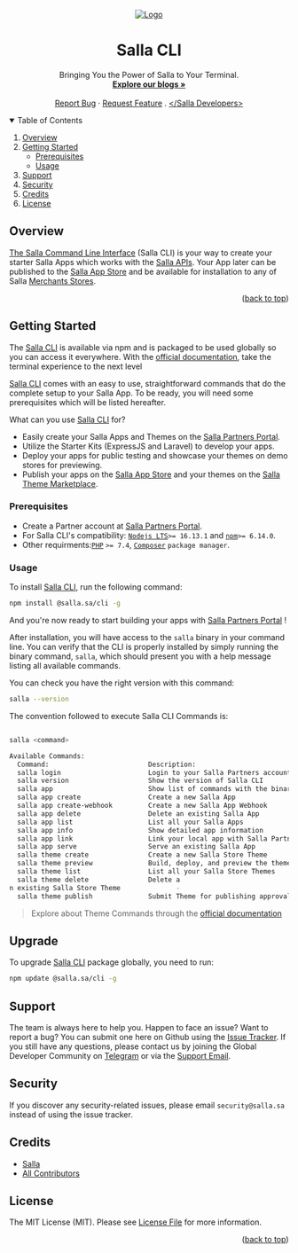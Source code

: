 <div id="top"></div>

<br />
<div align="center">
     <a href="https://salla.dev">
          <img src="https://salla.dev/wp-content/uploads/2023/03/photo_2023-03-21_11-35-17.jpg" alt="Logo" width="%100"
               height="%100">
     </a>
     <h1 align="center">Salla CLI</h1>
     <p align="center">
          Bringing You the Power of Salla to Your Terminal.
          <br />
          <a href="https://salla.dev/"><strong>Explore our blogs »</strong></a>
          <br />
          <br />
          <a href="https://github.com/SallaApp/Salla-CLI/issues/new">Report Bug</a> ·
          <a href="https://github.com/SallaApp/Salla-CLI/discussions/new">Request Feature</a> . <a
               href="https://t.me/salladev">&lt;/Salla Developers&gt;</a>
     </p>
</div>

<!-- TABLE OF CONTENTS -->
<details open>
     <summary>Table of Contents</summary>
     <ol>
          <li>
               <a href="#overview">Overview</a>
          </li>
          <li>
               <a href="#getting-started">Getting Started</a>
               <ul>
                    <li><a href="#prerequisites">Prerequisites</a></li>
                    <li><a href="#usage">Usage</a></li>
               </ul>
          </li>
          <li><a href="#support">Support</a></li>
          <li><a href="#security">Security</a></li>
          <li><a href="#credits">Credits</a></li>
          <li><a href="#license">License</a></li>
          </li>
     </ol>
</details>
<!-- Overview -->

## Overview

[The Salla Command Line Interface](https://docs.salla.dev/?nav=01HNA8QHCPJTCY5VSEZ616JCAK) (Salla CLI) is your way to create your starter Salla Apps which works with the [Salla APIs](https://docs.salla.dev/). Your App later can be published to the [Salla App Store](https://apps.salla.sa/) and be available for installation to any of Salla [Merchants Stores](https://salla.sa/).

<p align="right">(<a href="#top">back to top</a>)</p>

<!-- GETTING STARTED -->

## Getting Started

The [Salla CLI](https://docs.salla.dev/?nav=01HNA8QHCPJTCY5VSEZ616JCAK) is available via npm and is packaged to be used globally so you can access it everywhere. With the [official documentation](https://docs.salla.dev/?nav=01HNA8QHCPJTCY5VSEZ616JCAK), take the terminal experience to the next level

[Salla CLI](https://docs.salla.dev/docs/salla-cli) comes with an easy to use, straightforward commands that do the complete setup to your Salla App. To be ready, you will need some prerequisites which will be listed hereafter.

What can you use [Salla CLI](https://docs.salla.dev/?nav=01HNA8QHCPJTCY5VSEZ616JCAK) for?

- Easily create your Salla Apps and Themes on the [Salla Partners Portal](https://salla.partners/).
- Utilize the Starter Kits (ExpressJS and Laravel) to develop your apps.
- Deploy your apps for public testing and showcase your themes on demo stores for previewing.
- Publish your apps on the [Salla App Store](https://apps.salla.sa/) and your themes on the [Salla Theme Marketplace](https://s.salla.sa/marketplace/themes).

### Prerequisites

- Create a Partner account at [Salla Partners Portal](https://salla.partners/).
- For Salla CLI's compatibility: [`Nodejs LTS`](https://nodejs.org/en/)`>= 16.13.1` and [`npm`](https://www.npmjs.com/)`>= 6.14.0`.
- Other requirments:[`PHP`](https://www.php.net/) `>= 7.4`, [`Composer`](https://getcomposer.org/) `package manager`.

### Usage

<!-- ### Installation -->

To install [Salla CLI](https://github.com/SallaApp/Salla-CLI), run the following command:

```bash
npm install @salla.sa/cli -g
```

And you're now ready to start building your apps with [Salla Partners Portal](https://salla.partners/) !

After installation, you will have access to the `salla` binary in your command line. You can verify that the CLI is properly installed by simply running the binary command, `salla`, which should present you with a help message listing all available commands.

You can check you have the right version with this command:

```bash
salla --version
```

The convention followed to execute Salla CLI Commands is:

```bash

salla <command>

Available Commands:
  Command:                         Description:                                      Properties:
  salla login                      Login to your Salla Partners account              -
  salla version                    Show the version of Salla CLI                     -
  salla app                        Show list of commands with the binary `app`       -
  salla app create                 Create a new Salla App                            -
  salla app create-webhook         Create a new Salla App Webhook                    [event.name]
  salla app delete                 Delete an existing Salla App                      -
  salla app list                   List all your Salla Apps                          -
  salla app info                   Show detailed app information                     -
  salla app link                   Link your local app with Salla Partners           -
  salla app serve                  Serve an existing Salla App                       [-p,-l]
  salla theme create               Create a new Salla Store Theme                    -
  salla theme preview              Build, deploy, and preview the theme locally      -
  salla theme list                 List all your Salla Store Themes                  -
  salla theme delete               Delete a
n existing Salla Store Theme              -
  salla theme publish              Submit Theme for publishing approval              -
```

> Explore about Theme Commands through the [official documentation](https://docs.salla.dev/?nav=01HNA8QHCPJTCY5VSEZ616JCAK)

## Upgrade

To upgrade [Salla CLI](https://github.com/SallaApp/Salla-CLI) package globally, you need to run:

```bash
npm update @salla.sa/cli -g
```

## Support

The team is always here to help you. Happen to face an issue? Want to report a bug? You can submit one here on Github using the [Issue Tracker](https://github.com/SallaApp/Salla-CLI/issues/new). If you still have any questions, please contact us by joining the Global Developer Community on [Telegram](https://t.me/salladev) or via the [Support Email](mailto:support@salla.dev).

## Security

If you discover any security-related issues, please email `security@salla.sa` instead of using the issue tracker.

## Credits

- [Salla](https://github.com/sallaApp)
- [All Contributors](../../contributors)

## License

The MIT License (MIT). Please see [License File](LICENSE.md) for more information.

<p align="right">(<a href="#top">back to top</a>)</p>
